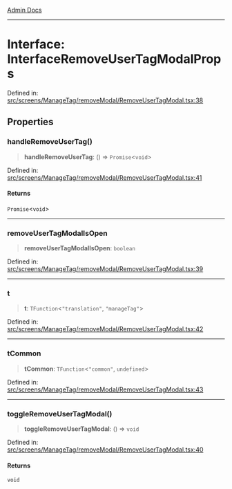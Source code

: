 [Admin Docs](/)

***

# Interface: InterfaceRemoveUserTagModalProps

Defined in: [src/screens/ManageTag/removeModal/RemoveUserTagModal.tsx:38](https://github.com/PalisadoesFoundation/talawa-admin/blob/main/src/screens/ManageTag/removeModal/RemoveUserTagModal.tsx#L38)

## Properties

### handleRemoveUserTag()

> **handleRemoveUserTag**: () => `Promise`\<`void`\>

Defined in: [src/screens/ManageTag/removeModal/RemoveUserTagModal.tsx:41](https://github.com/PalisadoesFoundation/talawa-admin/blob/main/src/screens/ManageTag/removeModal/RemoveUserTagModal.tsx#L41)

#### Returns

`Promise`\<`void`\>

***

### removeUserTagModalIsOpen

> **removeUserTagModalIsOpen**: `boolean`

Defined in: [src/screens/ManageTag/removeModal/RemoveUserTagModal.tsx:39](https://github.com/PalisadoesFoundation/talawa-admin/blob/main/src/screens/ManageTag/removeModal/RemoveUserTagModal.tsx#L39)

***

### t

> **t**: `TFunction`\<`"translation"`, `"manageTag"`\>

Defined in: [src/screens/ManageTag/removeModal/RemoveUserTagModal.tsx:42](https://github.com/PalisadoesFoundation/talawa-admin/blob/main/src/screens/ManageTag/removeModal/RemoveUserTagModal.tsx#L42)

***

### tCommon

> **tCommon**: `TFunction`\<`"common"`, `undefined`\>

Defined in: [src/screens/ManageTag/removeModal/RemoveUserTagModal.tsx:43](https://github.com/PalisadoesFoundation/talawa-admin/blob/main/src/screens/ManageTag/removeModal/RemoveUserTagModal.tsx#L43)

***

### toggleRemoveUserTagModal()

> **toggleRemoveUserTagModal**: () => `void`

Defined in: [src/screens/ManageTag/removeModal/RemoveUserTagModal.tsx:40](https://github.com/PalisadoesFoundation/talawa-admin/blob/main/src/screens/ManageTag/removeModal/RemoveUserTagModal.tsx#L40)

#### Returns

`void`
